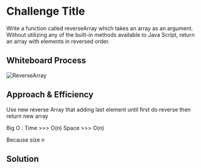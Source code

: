 # Challenge Title

Write a function called reverseArray which takes an array as an argument. Without utilizing any of the built-in methods available to Java Script, return an array with elements in reversed order.

## Whiteboard Process

![ReverseArray](./images/ReverseArray.PNG)

## Approach & Efficiency

Use new reverse Array that adding last element until first do reverse
then return new array

Big O :
Time >>> O(n)
Space >>> O(n)

Because size n

## Solution

<!-- function reverseArray (array) {
let reverseArray[array[array.length-1]]
for( let i = array.length-2 ; i>=0 ; i-- ) {
reverseArray[reverseArray.length] = array[i]
}
return reverseArray
} -->

